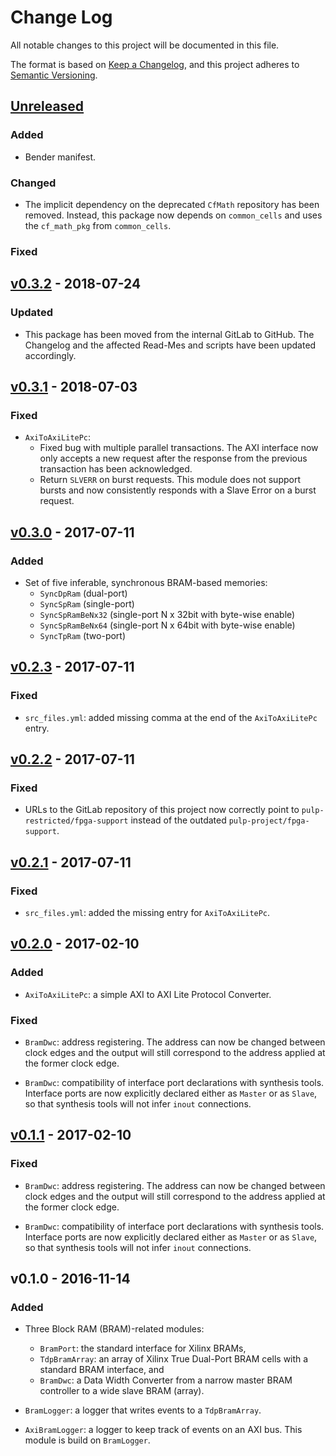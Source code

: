 # Change Log

All notable changes to this project will be documented in this file.

The format is based on [Keep a Changelog](http://keepachangelog.com/), and this project adheres to
[Semantic Versioning](http://semver.org).

## [Unreleased]

### Added

- Bender manifest.

### Changed

- The implicit dependency on the deprecated `CfMath` repository has been removed.  Instead, this
  package now depends on `common_cells` and uses the `cf_math_pkg` from `common_cells`.

### Fixed

## [v0.3.2] - 2018-07-24

### Updated

- This package has been moved from the internal GitLab to GitHub.  The Changelog and the affected
  Read-Mes and scripts have been updated accordingly.

## [v0.3.1] - 2018-07-03

### Fixed

- `AxiToAxiLitePc`:
  - Fixed bug with multiple parallel transactions.  The AXI interface now only accepts a new request
    after the response from the previous transaction has been acknowledged.
  - Return `SLVERR` on burst requests.  This module does not support bursts and now consistently
    responds with a Slave Error on a burst request.

## [v0.3.0] - 2017-07-11

### Added

- Set of five inferable, synchronous BRAM-based memories:
  - `SyncDpRam` (dual-port)
  - `SyncSpRam` (single-port)
  - `SyncSpRamBeNx32` (single-port N x 32bit with byte-wise enable)
  - `SyncSpRamBeNx64` (single-port N x 64bit with byte-wise enable)
  - `SyncTpRam` (two-port)

## [v0.2.3] - 2017-07-11

### Fixed

- `src_files.yml`: added missing comma at the end of the `AxiToAxiLitePc` entry.

## [v0.2.2] - 2017-07-11

### Fixed

- URLs to the GitLab repository of this project now correctly point to
  `pulp-restricted/fpga-support` instead of the outdated `pulp-project/fpga-support`.

## [v0.2.1] - 2017-07-11

### Fixed

- `src_files.yml`: added the missing entry for `AxiToAxiLitePc`.

## [v0.2.0] - 2017-02-10

### Added

- `AxiToAxiLitePc`: a simple AXI to AXI Lite Protocol Converter.

### Fixed

- `BramDwc`: address registering.  The address can now be changed between clock edges and the output
  will still correspond to the address applied at the former clock edge.

- `BramDwc`: compatibility of interface port declarations with synthesis tools.  Interface ports are
  now explicitly declared either as `Master` or as `Slave`, so that synthesis tools will not infer
  `inout` connections.

## [v0.1.1] - 2017-02-10

### Fixed

- `BramDwc`: address registering.  The address can now be changed between clock edges and the output
  will still correspond to the address applied at the former clock edge.

- `BramDwc`: compatibility of interface port declarations with synthesis tools.  Interface ports are
  now explicitly declared either as `Master` or as `Slave`, so that synthesis tools will not infer
  `inout` connections.

## v0.1.0 - 2016-11-14

### Added

- Three Block RAM (BRAM)-related modules:
  - `BramPort`: the standard interface for Xilinx BRAMs,
  - `TdpBramArray`: an array of Xilinx True Dual-Port BRAM cells with a standard BRAM interface, and
  - `BramDwc`: a Data Width Converter from a narrow master BRAM controller to a wide slave BRAM
    (array).

- `BramLogger`: a logger that writes events to a `TdpBramArray`.

- `AxiBramLogger`: a logger to keep track of events on an AXI bus.  This module is build on
  `BramLogger`.

[Unreleased]: https://github.com/pulp-platform/fpga-support/compare/v0.3.2...HEAD
[v0.3.2]: https://github.com/pulp-platform/fpga-support/compare/v0.3.1...v0.3.2
[v0.3.1]: https://github.com/pulp-platform/fpga-support/compare/v0.3.0...v0.3.1
[v0.3.0]: https://github.com/pulp-platform/fpga-support/compare/v0.2.3...v0.3.0
[v0.2.3]: https://github.com/pulp-platform/fpga-support/compare/v0.2.2...v0.2.3
[v0.2.2]: https://github.com/pulp-platform/fpga-support/compare/v0.2.1...v0.2.2
[v0.2.1]: https://github.com/pulp-platform/fpga-support/compare/v0.2.0...v0.2.1
[v0.2.0]: https://github.com/pulp-platform/fpga-support/compare/v0.1.0...v0.2.0
[v0.1.1]: https://github.com/pulp-platform/fpga-support/compare/v0.1.0...v0.1.1
